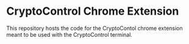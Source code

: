 CryptoControl Chrome Extension
==============================

This repository hosts the code for the CryptoContol chrome extension meant to be used with the CryptoControl terminal.
